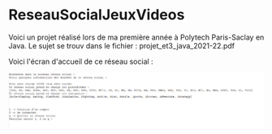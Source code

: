 # ReseauSocialJeuxVideos

Voici un projet réalisé lors de ma première année à Polytech Paris-Saclay en Java. Le sujet se trouv dans le fichier : projet_et3_java_2021-22.pdf  
  
Voici l'écran d'accueil de ce réseau social :

![image](ecran_accueil_RS.png)
